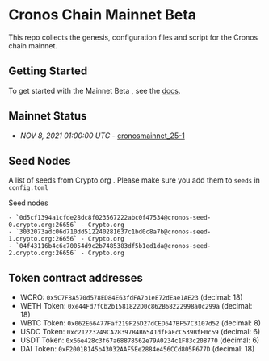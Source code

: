 # Cronos Chain Mainnet Beta 

This repo collects the genesis, configuration files and script for the Cronos chain
mainnet.

## Getting Started

To get started with the Mainnet Beta , see the
[docs](https://cronos.crypto.org/docs/getting-started/cronos-mainnet.html).

## Mainnet Status


- *NOV 8, 2021 01:00:00 UTC* - [cronosmainnet_25-1](./cronosmainnet_25-1)



## Seed Nodes

A list of seeds from Crypto.org . Please make sure you add them to `seeds` in `config.toml` 

Seed nodes

```
- `0d5cf1394a1cfde28dc8f023567222abc0f47534@cronos-seed-0.crypto.org:26656` - Crypto.org
- `3032073adc06d710dd512240281637c1bd0c8a7b@cronos-seed-1.crypto.org:26656` - Crypto.org
- `04f43116b4c6c70054d9c2b7485383df5b1ed1da@cronos-seed-2.crypto.org:26656` - Crypto.org 
```

## Token contract addresses 
- WCRO: `0x5C7F8A570d578ED84E63fdFA7b1eE72dEae1AE23` (decimal: 18)
- WETH Token: `0xe44Fd7fCb2b1581822D0c862B68222998a0c299a` (decimal: 18)
- WBTC Token: `0x062E66477Faf219F25D27dCED647BF57C3107d52` (decimal: 8)
- USDC Token: `0xc21223249CA28397B4B6541dfFaEcC539BfF0c59` (decimal: 6)
- USDT Token: `0x66e428c3f67a68878562e79A0234c1F83c208770` (decimal: 6)
- DAI Token: `0xF2001B145b43032AAF5Ee2884e456CCd805F677D` (decimal: 18)

